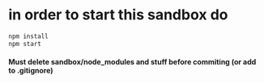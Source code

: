 # in order to start this sandbox do

```zsh
npm install
npm start
```

#### Must delete sandbox/node_modules and stuff before commiting (or add to .gitignore)
